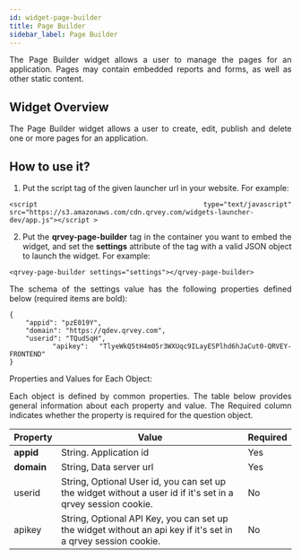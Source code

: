 ```yaml
---
id: widget-page-builder
title: Page Builder
sidebar_label: Page Builder
---
```


<div style="text-align: justify">

The Page Builder widget allows a user to manage the pages for an application. Pages may contain embedded reports and forms, as well as other static content.

## Widget Overview

The Page Builder widget allows a user to create, edit, publish and delete one or more pages for an application.

## How to use it?

1. Put the script tag of the given launcher url in your website. For example:

```
<script type="text/javascript" src="https://s3.amazonaws.com/cdn.qrvey.com/widgets-launcher-dev/app.js"></script >
```

2. Put the **qrvey-page-builder** tag in the container you want to embed the widget, and set the **settings** attribute of the tag with a valid JSON object to launch the widget. For example:

```
<qrvey-page-builder settings="settings"></qrvey-page-builder>
```

The schema of the settings value has the following properties defined below (required items are bold):

```
{
    "appid": "pzE019Y",
    "domain": "https://qdev.qrvey.com",
    "userid": "TQudSqH",
    "apikey": "TlyeWkQ5tH4m05r3WXUqc9ILayESPlhd6hJaCut0-QRVEY-FRONTEND"		
}
```

Properties and Values for Each Object:

Each object is defined by common properties. The table below provides general information about each property and value. The Required column indicates whether the property is required for the question object.

| **Property** | **Value** | **Required** |
| --- | --- | --- |
| **appid** | String. Application id | Yes |
| **domain** | String, Data server url | Yes |
| userid | String, Optional User id, you can set up the widget without a user id if it&#39;s set in a qrvey session cookie. | No |
| apikey | String, Optional API Key, you can set up the widget without an api key if it&#39;s set in a qrvey session cookie. | No |